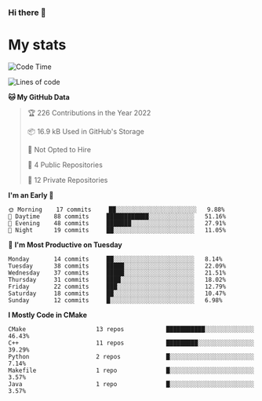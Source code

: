 ### Hi there 👋

# My stats

<!--START_SECTION:waka-->
![Code Time](http://img.shields.io/badge/Code%20Time-103%20hrs%2026%20mins-blue)

![Lines of code](https://img.shields.io/badge/From%20Hello%20World%20I%27ve%20Written-88%20Thousand%20lines%20of%20code-blue)

**🐱 My GitHub Data** 

> 🏆 226 Contributions in the Year 2022
 > 
> 📦 16.9 kB Used in GitHub's Storage 
 > 
> 🚫 Not Opted to Hire
 > 
> 📜 4 Public Repositories 
 > 
> 🔑 12 Private Repositories  
 > 
**I'm an Early 🐤** 

```text
🌞 Morning    17 commits     ██░░░░░░░░░░░░░░░░░░░░░░░   9.88% 
🌆 Daytime    88 commits     ████████████░░░░░░░░░░░░░   51.16% 
🌃 Evening    48 commits     ███████░░░░░░░░░░░░░░░░░░   27.91% 
🌙 Night      19 commits     ██░░░░░░░░░░░░░░░░░░░░░░░   11.05%

```
📅 **I'm Most Productive on Tuesday** 

```text
Monday       14 commits     ██░░░░░░░░░░░░░░░░░░░░░░░   8.14% 
Tuesday      38 commits     █████░░░░░░░░░░░░░░░░░░░░   22.09% 
Wednesday    37 commits     █████░░░░░░░░░░░░░░░░░░░░   21.51% 
Thursday     31 commits     ████░░░░░░░░░░░░░░░░░░░░░   18.02% 
Friday       22 commits     ███░░░░░░░░░░░░░░░░░░░░░░   12.79% 
Saturday     18 commits     ██░░░░░░░░░░░░░░░░░░░░░░░   10.47% 
Sunday       12 commits     █░░░░░░░░░░░░░░░░░░░░░░░░   6.98%

```


**I Mostly Code in CMake** 

```text
CMake                    13 repos            ███████████░░░░░░░░░░░░░░   46.43% 
C++                      11 repos            █████████░░░░░░░░░░░░░░░░   39.29% 
Python                   2 repos             █░░░░░░░░░░░░░░░░░░░░░░░░   7.14% 
Makefile                 1 repo              █░░░░░░░░░░░░░░░░░░░░░░░░   3.57% 
Java                     1 repo              █░░░░░░░░░░░░░░░░░░░░░░░░   3.57%

```



<!--END_SECTION:waka-->

